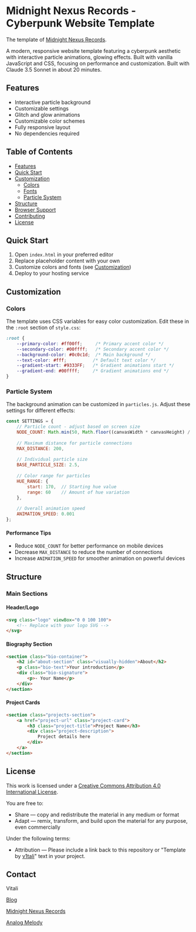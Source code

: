 # Midnight Nexus Records - Cyberpunk Website Template

The template of [Midnight Nexus Records](https://midnightnexusrecords.com/).

A modern, responsive website template featuring a cyberpunk aesthetic with interactive particle animations, glowing effects. Built with vanilla JavaScript and CSS, focusing on performance and customization. Built with Claude 3.5 Sonnet in about 20 minutes.

## Features

- Interactive particle background
- Customizable settings
- Glitch and glow animations
- Customizable color schemes
- Fully responsive layout
- No dependencies required

## Table of Contents

- [Features](#features)
- [Quick Start](#quick-start)
- [Customization](#customization)
  - [Colors](#colors)
  - [Fonts](#fonts)
  - [Particle System](#particle-system)
- [Structure](#structure)
- [Browser Support](#browser-support)
- [Contributing](#contributing)
- [License](#license)

## Quick Start

1. Open `index.html` in your preferred editor
2. Replace placeholder content with your own
3. Customize colors and fonts (see [Customization](#customization))
4. Deploy to your hosting service

## Customization

### Colors

The template uses CSS variables for easy color customization. Edit these in the `:root` section of `style.css`:

```css
:root {
    --primary-color: #ff00ff;     /* Primary accent color */
    --secondary-color: #00ffff;   /* Secondary accent color */
    --background-color: #0c0c1d;  /* Main background */
    --text-color: #fff;          /* Default text color */
    --gradient-start: #9333FF;   /* Gradient animations start */
    --gradient-end: #00ffff;     /* Gradient animations end */
}
```

### Particle System

The background animation can be customized in `particles.js`. Adjust these settings for different effects:

```javascript
const SETTINGS = {
    // Particle count - adjust based on screen size
    NODE_COUNT: Math.min(50, Math.floor((canvasWidth * canvasHeight) / 20000)),
    
    // Maximum distance for particle connections
    MAX_DISTANCE: 200,
    
    // Individual particle size
    BASE_PARTICLE_SIZE: 2.5,
    
    // Color range for particles
    HUE_RANGE: {
        start: 170,  // Starting hue value
        range: 60    // Amount of hue variation
    },
    
    // Overall animation speed
    ANIMATION_SPEED: 0.001
};
```

#### Performance Tips
- Reduce `NODE_COUNT` for better performance on mobile devices
- Decrease `MAX_DISTANCE` to reduce the number of connections
- Increase `ANIMATION_SPEED` for smoother animation on powerful devices

## Structure

### Main Sections

#### Header/Logo
```html
<svg class="logo" viewBox="0 0 100 100">
    <!-- Replace with your logo SVG -->
</svg>
```

#### Biography Section
```html
<section class="bio-container">
    <h2 id="about-section" class="visually-hidden">About</h2>
    <p class="bio-text">Your introduction</p>
    <div class="bio-signature">
        <p>- Your Name</p>
    </div>
</section>
```

#### Project Cards
```html
<section class="projects-section">
    <a href="project-url" class="project-card">
        <h3 class="project-title">Project Name</h3>
        <div class="project-description">
            Project details here
        </div>
    </a>
</section>
```

## License

This work is licensed under a [Creative Commons Attribution 4.0 International License](http://creativecommons.org/licenses/by/4.0/).

You are free to:
- Share — copy and redistribute the material in any medium or format
- Adapt — remix, transform, and build upon the material for any purpose, even commercially

Under the following terms:
- Attribution — Please include a link back to this repository or "Template by [v1tali](http://v1tali.com)" text in your project.

## Contact
Vitali

[Blog](http://v1tali.com)

[Midnight Nexus Records](https://midnightnexusrecords.com/)

[Analog Melody](https://analogmelody.com/)

